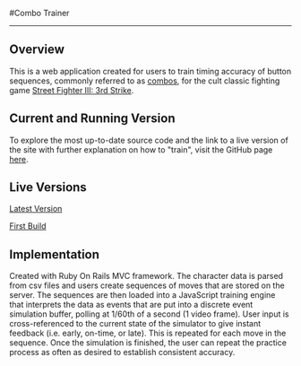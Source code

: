 #Combo Trainer

---

## Overview

This is a web application created for users to train timing accuracy of
button sequences, commonly referred to as
[combos](http://en.wikipedia.org/wiki/Combo_\(video_gaming\)), for the
cult classic fighting game [Street Fighter III: 3rd
Strike](http://en.wikipedia.org/wiki/Street_Fighter_III:_3rd_Strike).

## Current and Running Version

To explore the most up-to-date source code and the link to a live
version of the site with further explanation on how to "train", visit
the GitHub page [here](https://github.com/kverrier/Combo-Trainer).

## Live Versions
[Latest Version](http://floating-journey-3753.herokuapp.com/)

[First Build](http://electric-window-8954.herokuapp.com)


## Implementation

Created with Ruby On Rails MVC framework. The character data is parsed
from csv files and users create sequences of moves that are stored on
the server. The sequences are then loaded into a JavaScript training
engine that interprets the data as events that are put into a discrete
event simulation buffer, polling at 1/60th of a second (1 video frame).
User input is cross-referenced to the current state of the simulator to
give instant feedback (i.e.  early, on-time, or late).  This is repeated
for each move in the sequence. Once the simulation is finished, the user
can repeat the practice process as often as desired to establish
consistent accuracy.

